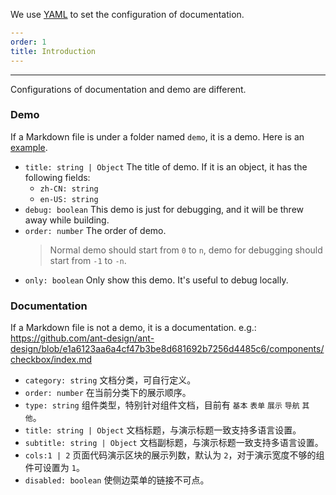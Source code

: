 We use [YAML](http://yaml.org/) to set the configuration of documentation.

```yaml
---
order: 1
title: Introduction
---
```

---

Configurations of documentation and demo are different.

### Demo

If a Markdown file is under a folder named `demo`, it is a demo. Here is an [example](https://github.com/ant-design/ant-design/blob/e1a6123aa6a4cf47b3be8d681692b7256d4485c6/components/checkbox/demo/controller.md).

- `title: string | Object` The title of demo. If it is an object, it has the following fields:
  - `zh-CN: string`
  - `en-US: string`
- `debug: boolean` This demo is just for debugging, and it will be threw away while building.
- `order: number` The order of demo. 
  > Normal demo should start from `0` to `n`, demo for debugging should start from `-1` to `-n`.
- `only: boolean` Only show this demo. It's useful to debug locally.

### Documentation

If a Markdown file is not a demo, it is a documentation. e.g.: https://github.com/ant-design/ant-design/blob/e1a6123aa6a4cf47b3be8d681692b7256d4485c6/components/checkbox/index.md

- `category: string` 文档分类，可自行定义。
- `order: number` 在当前分类下的展示顺序。
- `type: string` 组件类型，特别针对组件文档，目前有 `基本` `表单` `展示` `导航` `其他`。
- `title: string | Object` 文档标题，与演示标题一致支持多语言设置。
- `subtitle: string | Object` 文档副标题，与演示标题一致支持多语言设置。
- `cols:1 | 2` 页面代码演示区块的展示列数，默认为 `2`，对于演示宽度不够的组件可设置为 `1`。
- `disabled: boolean` 使侧边菜单的链接不可点。